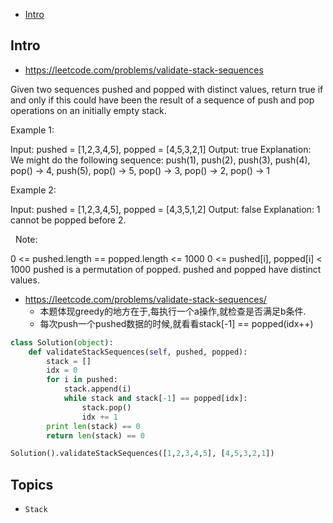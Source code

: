 - [Intro](#intro)

## Intro

- https://leetcode.com/problems/validate-stack-sequences

Given two sequences pushed and popped with distinct values, return true if and only if this could have been the result of a sequence of push and pop operations on an initially empty stack.
 

Example 1:

Input: pushed = [1,2,3,4,5], popped = [4,5,3,2,1]
Output: true
Explanation: We might do the following sequence:
push(1), push(2), push(3), push(4), pop() -> 4,
push(5), pop() -> 5, pop() -> 3, pop() -> 2, pop() -> 1


Example 2:

Input: pushed = [1,2,3,4,5], popped = [4,3,5,1,2]
Output: false
Explanation: 1 cannot be popped before 2.

 
Note:

0 <= pushed.length == popped.length <= 1000
0 <= pushed[i], popped[i] < 1000
pushed is a permutation of popped.
pushed and popped have distinct values.



- https://leetcode.com/problems/validate-stack-sequences/
  - 本题体现greedy的地方在于,每执行一个a操作,就检查是否满足b条件.
  - 每次push一个pushed数据的时候,就看看stack[-1] == popped(idx++)

```py
class Solution(object):
    def validateStackSequences(self, pushed, popped):
        stack = []
        idx = 0
        for i in pushed:
            stack.append(i)
            while stack and stack[-1] == popped[idx]:
                stack.pop()
                idx += 1
        print len(stack) == 0
        return len(stack) == 0

Solution().validateStackSequences([1,2,3,4,5], [4,5,3,2,1])
```




## Topics

- `Stack`


